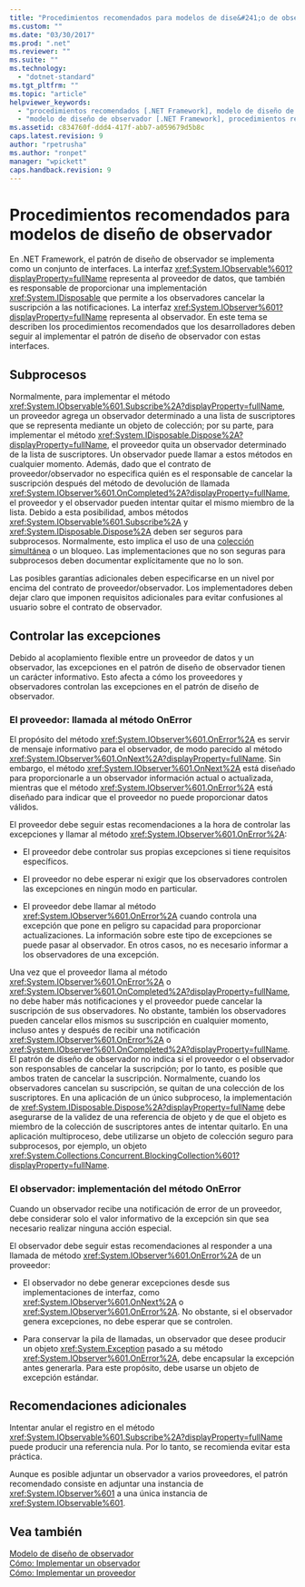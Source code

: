 ```yaml
---
title: "Procedimientos recomendados para modelos de dise&#241;o de observador | Microsoft Docs"
ms.custom: ""
ms.date: "03/30/2017"
ms.prod: ".net"
ms.reviewer: ""
ms.suite: ""
ms.technology: 
  - "dotnet-standard"
ms.tgt_pltfrm: ""
ms.topic: "article"
helpviewer_keywords: 
  - "procedimientos recomendados [.NET Framework], modelo de diseño de observador"
  - "modelo de diseño de observador [.NET Framework], procedimientos recomendados"
ms.assetid: c834760f-ddd4-417f-abb7-a059679d5b8c
caps.latest.revision: 9
author: "rpetrusha"
ms.author: "ronpet"
manager: "wpickett"
caps.handback.revision: 9
---
```

# Procedimientos recomendados para modelos de dise&#241;o de observador
En .NET Framework, el patrón de diseño de observador se implementa como un conjunto de interfaces.  La interfaz <xref:System.IObservable%601?displayProperty=fullName> representa al proveedor de datos, que también es responsable de proporcionar una implementación <xref:System.IDisposable> que permite a los observadores cancelar la suscripción a las notificaciones.  La interfaz <xref:System.IObserver%601?displayProperty=fullName> representa al observador.  En este tema se describen los procedimientos recomendados que los desarrolladores deben seguir al implementar el patrón de diseño de observador con estas interfaces.  
  
## Subprocesos  
 Normalmente, para implementar el método <xref:System.IObservable%601.Subscribe%2A?displayProperty=fullName>, un proveedor agrega un observador determinado a una lista de suscriptores que se representa mediante un objeto de colección; por su parte, para implementar el método <xref:System.IDisposable.Dispose%2A?displayProperty=fullName>, el proveedor quita un observador determinado de la lista de suscriptores.  Un observador puede llamar a estos métodos en cualquier momento.  Además, dado que el contrato de proveedor\/observador no especifica quién es el responsable de cancelar la suscripción después del método de devolución de llamada <xref:System.IObserver%601.OnCompleted%2A?displayProperty=fullName>, el proveedor y el observador pueden intentar quitar el mismo miembro de la lista.  Debido a esta posibilidad, ambos métodos <xref:System.IObservable%601.Subscribe%2A> y <xref:System.IDisposable.Dispose%2A> deben ser seguros para subprocesos.  Normalmente, esto implica el uso de una [colección simultánea](../../../docs/standard/parallel-programming/data-structures-for-parallel-programming.md) o un bloqueo.  Las implementaciones que no son seguras para subprocesos deben documentar explícitamente que no lo son.  
  
 Las posibles garantías adicionales deben especificarse en un nivel por encima del contrato de proveedor\/observador.  Los implementadores deben dejar claro que imponen requisitos adicionales para evitar confusiones al usuario sobre el contrato de observador.  
  
## Controlar las excepciones  
 Debido al acoplamiento flexible entre un proveedor de datos y un observador, las excepciones en el patrón de diseño de observador tienen un carácter informativo.  Esto afecta a cómo los proveedores y observadores controlan las excepciones en el patrón de diseño de observador.  
  
### El proveedor: llamada al método OnError  
 El propósito del método <xref:System.IObserver%601.OnError%2A> es servir de mensaje informativo para el observador, de modo parecido al método <xref:System.IObserver%601.OnNext%2A?displayProperty=fullName>.  Sin embargo, el método <xref:System.IObserver%601.OnNext%2A> está diseñado para proporcionarle a un observador información actual o actualizada, mientras que el método <xref:System.IObserver%601.OnError%2A> está diseñado para indicar que el proveedor no puede proporcionar datos válidos.  
  
 El proveedor debe seguir estas recomendaciones a la hora de controlar las excepciones y llamar al método <xref:System.IObserver%601.OnError%2A>:  
  
-   El proveedor debe controlar sus propias excepciones si tiene requisitos específicos.  
  
-   El proveedor no debe esperar ni exigir que los observadores controlen las excepciones en ningún modo en particular.  
  
-   El proveedor debe llamar al método <xref:System.IObserver%601.OnError%2A> cuando controla una excepción que pone en peligro su capacidad para proporcionar actualizaciones.  La información sobre este tipo de excepciones se puede pasar al observador.  En otros casos, no es necesario informar a los observadores de una excepción.  
  
 Una vez que el proveedor llama al método <xref:System.IObserver%601.OnError%2A> o <xref:System.IObserver%601.OnCompleted%2A?displayProperty=fullName>, no debe haber más notificaciones y el proveedor puede cancelar la suscripción de sus observadores.  No obstante, también los observadores pueden cancelar ellos mismos su suscripción en cualquier momento, incluso antes y después de recibir una notificación <xref:System.IObserver%601.OnError%2A> o <xref:System.IObserver%601.OnCompleted%2A?displayProperty=fullName>.  El patrón de diseño de observador no indica si el proveedor o el observador son responsables de cancelar la suscripción; por lo tanto, es posible que ambos traten de cancelar la suscripción.  Normalmente, cuando los observadores cancelan su suscripción, se quitan de una colección de los suscriptores.  En una aplicación de un único subproceso, la implementación de <xref:System.IDisposable.Dispose%2A?displayProperty=fullName> debe asegurarse de la validez de una referencia de objeto y de que el objeto es miembro de la colección de suscriptores antes de intentar quitarlo.  En una aplicación multiproceso, debe utilizarse un objeto de colección seguro para subprocesos, por ejemplo, un objeto <xref:System.Collections.Concurrent.BlockingCollection%601?displayProperty=fullName>.  
  
### El observador: implementación del método OnError  
 Cuando un observador recibe una notificación de error de un proveedor, debe considerar solo el valor informativo de la excepción sin que sea necesario realizar ninguna acción especial.  
  
 El observador debe seguir estas recomendaciones al responder a una llamada de método <xref:System.IObserver%601.OnError%2A> de un proveedor:  
  
-   El observador no debe generar excepciones desde sus implementaciones de interfaz, como <xref:System.IObserver%601.OnNext%2A> o <xref:System.IObserver%601.OnError%2A>.  No obstante, si el observador genera excepciones, no debe esperar que se controlen.  
  
-   Para conservar la pila de llamadas, un observador que desee producir un objeto <xref:System.Exception> pasado a su método <xref:System.IObserver%601.OnError%2A>, debe encapsular la excepción antes generarla.  Para este propósito, debe usarse un objeto de excepción estándar.  
  
## Recomendaciones adicionales  
 Intentar anular el registro en el método <xref:System.IObservable%601.Subscribe%2A?displayProperty=fullName> puede producir una referencia nula.  Por lo tanto, se recomienda evitar esta práctica.  
  
 Aunque es posible adjuntar un observador a varios proveedores, el patrón recomendado consiste en adjuntar una instancia de <xref:System.IObserver%601> a una única instancia de <xref:System.IObservable%601>.  
  
## Vea también  
 [Modelo de diseño de observador](../../../docs/standard/events/observer-design-pattern.md)   
 [Cómo: Implementar un observador](../../../docs/standard/events/how-to-implement-an-observer.md)   
 [Cómo: Implementar un proveedor](../../../docs/standard/events/how-to-implement-a-provider.md)